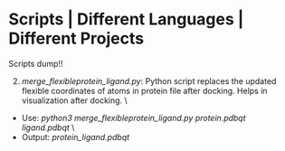 # Scripts | Different Languages | Different Projects 

Scripts dump!!

2.  *merge_flexibleprotein_ligand.py*: Python script replaces the updated flexible coordinates of atoms in protein file after docking. Helps in visualization after docking. \
* Use: *python3* *merge_flexibleprotein_ligand.py* *protein.pdbqt* *ligand.pdbqt*  \
* Output: *protein_ligand.pdbqt* 
